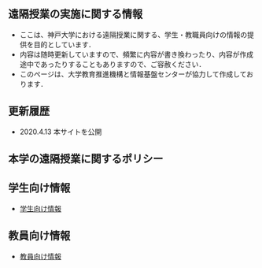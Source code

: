 ## 遠隔授業の実施に関する情報
- ここは、神戸大学における遠隔授業に関する、学生・教職員向けの情報の提供を目的としています．
- 内容は随時更新していますので、頻繁に内容が書き換わったり、内容が作成途中であったりすることもありますので、ご容赦ください．
- このページは、大学教育推進機構と情報基盤センターが協力して作成しております．

## 更新履歴
- 2020.4.13 本サイトを公開

## 本学の遠隔授業に関するポリシー


## 学生向け情報
- [学生向け情報](/for_students.md)

## 教員向け情報
- [教員向け情報](/for_teachers.md)


